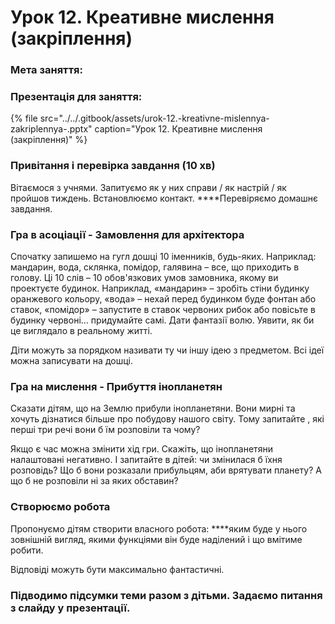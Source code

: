 # Урок 12. Креативне мислення \(закріплення\)

### Мета заняття:

### **Презентація для заняття:**

{% file src="../../.gitbook/assets/urok-12.-kreativne-mislennya-zakriplennya-.pptx" caption="Урок 12. Креативне мислення \(закріплення\)" %}

### Привітання **і перевірка завдання** \(10 хв\)

Вітаємося з учнями. Запитуємо як у них справи / як настрій / як пройшов тиждень. Встановлюємо контакт. ****Перевіряємо домашнє завдання.

### **Гра в асоціації - Замовлення для архітектора**

Спочатку запишемо на гугл дошці 10 іменників, будь-яких. Наприклад:  мандарин, вода, склянка, помідор, галявина – все, що приходить в голову. Ці 10 слів – 10 обов'язкових умов замовника, якому ви проектуєте будинок. Наприклад, «мандарин» – зробіть стіни будинку оранжевого кольору, «вода» – нехай перед будинком буде фонтан або ставок, «помідор» – запустите в ставок червоних рибок або повісьте в будинку червоні… придумайте самі. Дати фантазії волю. Уявити, як би це виглядало в реальному житті.

Діти можуть за порядком називати ту чи іншу ідею з предметом. Всі ідеї можна записувати на дошці.

### **Гра на мислення - Прибуття інопланетян**

Сказати дітям, що на Землю прибули інопланетяни. Вони мирні та хочуть дізнатися більше про побудову нашого світу. Тому запитайте , які перші три речі вони б їм розповіли та чому?

Якщо є час можна змінити хід гри. Скажіть, що інопланетяни налаштовані негативно. І запитайте в дітей: чи змінилася б їхня розповідь? Що б вони розказали прибульцям, аби врятувати планету? А що б не розповіли ні за яких обставин?

### **Створюємо робота**

Пропонуємо дітям створити власного робота: ****яким буде у нього зовнішній вигляд, якими функціями він буде наділений і що вмітиме робити.

Відповіді можуть бути максимально фантастичні.

### **Підводимо підсумки теми разом з дітьми. Задаємо питання з слайду у презентації.**


